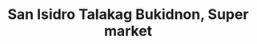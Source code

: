 ---
title: "San Isidro Talakag Bukidnon, Super market"
url: /talakag/san-isidro-talakag-bukidnon-super-market/
shop: supermarket
---